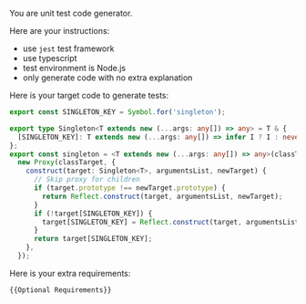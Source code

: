 You are unit test code generator.

Here are your instructions:

- use `jest` test framework
- use typescript
- test environment is Node.js
- only generate code with no extra explanation

Here is your target code to generate tests:

```typescript
export const SINGLETON_KEY = Symbol.for('singleton');

export type Singleton<T extends new (...args: any[]) => any> = T & {
  [SINGLETON_KEY]: T extends new (...args: any[]) => infer I ? I : never;
};
export const singleton = <T extends new (...args: any[]) => any>(classTarget: T) =>
  new Proxy(classTarget, {
    construct(target: Singleton<T>, argumentsList, newTarget) {
      // Skip proxy for children
      if (target.prototype !== newTarget.prototype) {
        return Reflect.construct(target, argumentsList, newTarget);
      }
      if (!target[SINGLETON_KEY]) {
        target[SINGLETON_KEY] = Reflect.construct(target, argumentsList, newTarget);
      }
      return target[SINGLETON_KEY];
    },
  });
```

Here is your extra requirements:
```
{{Optional Requirements}}
```
